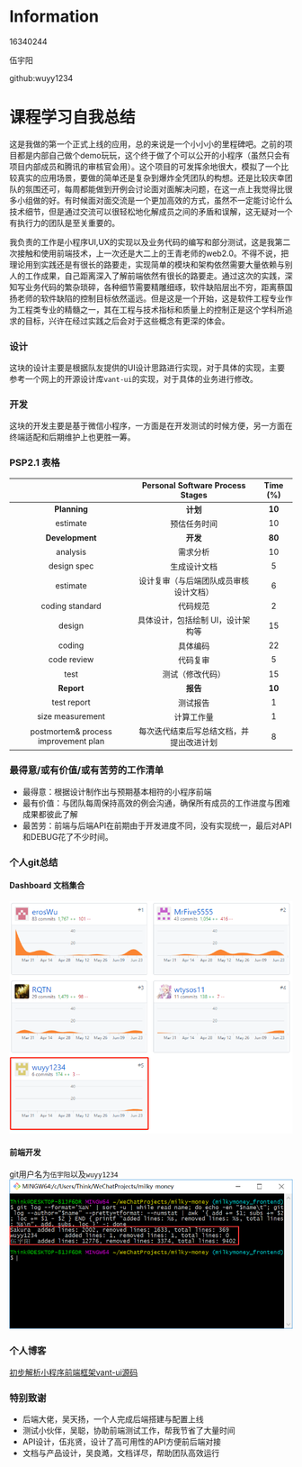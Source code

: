 # Information

16340244

伍宇阳

github:wuyy1234

# 课程学习自我总结

这是我做的第一个正式上线的应用，总的来说是一个小小小的里程碑吧。之前的项目都是内部自己做个demo玩玩，这个终于做了个可以公开的小程序（虽然只会有项目内部成员和腾讯的审核官会用）。这个项目的可发挥余地很大，模拟了一个比较真实的应用场景，要做的简单还是复杂到爆炸全凭团队的构想。还是比较庆幸团队的氛围还可，每周都能做到开例会讨论面对面解决问题，在这一点上我觉得比很多小组做的好。有时候面对面交流是一个更加高效的方式，虽然不一定能讨论什么技术细节，但是通过交流可以很轻松地化解成员之间的矛盾和误解，这无疑对一个有执行力的团队是至关重要的。

我负责的工作是小程序UI,UX的实现以及业务代码的编写和部分测试，这是我第二次接触和使用前端技术，上一次还是大二上的王青老师的web2.0。不得不说，把理论用到实践还是有很长的路要走，实现简单的模块和架构依然需要大量依赖与别人的工作成果，自己距离深入了解前端依然有很长的路要走。通过这次的实践，深知写业务代码的繁杂琐碎，各种细节需要精雕细琢，软件缺陷层出不穷，距离蔡国扬老师的软件缺陷的控制目标依然遥远。但是这是一个开始，这是软件工程专业作为工程类专业的精髓之一，其在工程与技术指标和质量上的控制正是这个学科所追求的目标，兴许在经过实践之后会对于这些概念有更深的体会。

### 设计

这块的设计主要是根据队友提供的UI设计思路进行实现，对于具体的实现，主要参考一个网上的开源设计库```vant-ui```的实现，对于具体的业务进行修改。

### 开发

这块的开发主要是基于微信小程序，一方面是在开发测试的时候方便，另一方面在终端适配和后期维护上也更胜一筹。

### PSP2.1 表格

||Personal Software Process Stages|Time (%)|
|:--:|:--:|:--:|
|**Planning**|**计划**|**10**
|estimate|预估任务时间|10
|**Development**|**开发**|**80**
|analysis|需求分析|10
|design spec|生成设计文档|5
|estimate|设计复审（与后端团队成员审核设计文档）|6
|coding standard|代码规范|2
|design|具体设计，包括绘制 UI，设计架构等|15
|coding|具体编码|22
|code review|代码复审|5
|test|测试（修改代码）|15
|**Report**|**报告**|**10**
|test report|测试报告|1
|size measurement|计算工作量|1
|postmortem& process improvement plan|每次迭代结束后写总结文档，并提出改进计划|8

### 最得意/或有价值/或有苦劳的工作清单

- 最得意：根据设计制作出与预期基本相符的小程序前端
- 最有价值：与团队每周保持高效的例会沟通，确保所有成员的工作进度与困难成果都彼此了解
- 最苦劳：前端与后端API在前期由于开发进度不同，没有实现统一，最后对API和DEBUG花了不少时间。

### 个人git总结
#### Dashboard 文档集合

![](./../pic/dashboard伍宇阳.png)

#### 前端开发

git用户名为```伍宇阳```以及```wuyy1234```
![](./../pic/前端贡献率.png)

### 个人博客
[初步解析小程序前端框架vant-ui源码](https://blog.csdn.net/wuyy75/article/details/90920094)

### 特别致谢
- 后端大佬，吴天扬，一个人完成后端搭建与配置上线
- 测试小伙伴，吴聪，协助前端测试工作，帮我节省了大量时间
- API设计，伍兆贤，设计了高可用性的API方便前后端对接
- 文档与产品设计，吴良澔，文档详尽，帮助团队高效运行